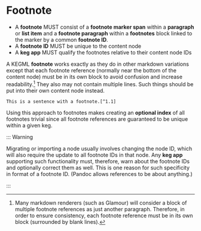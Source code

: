 # Footnote

* A **footnote** MUST consist of a **footnote marker span** within a **paragraph** or **list item** and a **footnote paragraph** within a **footnotes** block linked to the marker by a common **footnote ID**.
* A **footnote ID** MUST be unique to the content node
* A **keg app** MUST qualify the footnotes relative to their content node IDs

A KEGML **footnote** works exactly as they do in other markdown variations except that each footnote reference (normally near the bottom of the content node) must be in its own block to avoid confusion and increase readability.[^3] They also may not contain multiple lines. Such things should be put into their own content node instead.

[^3]: Many markdown renderers (such as Glamour) will consider a block of multiple footnote references as just another paragraph. Therefore, in order to ensure consistency, each footnote reference must be in its own block (surrounded by blank lines).

```kegml
This is a sentence with a footnote.[^1.1]
```

Using this approach to footnotes makes creating an **optional index** of all footnotes trivial since all footnote references are guaranteed to be unique within a given keg.

::: Warning

Migrating or importing a node usually involves changing the node ID, which will also require the update to all footnote IDs in that node. Any **keg app** supporting such functionality must, therefore, warn about the footnote IDs and optionally correct them as well. This is one reason for such specificity in format of a footnote ID. (Pandoc allows references to be about anything.)

:::
